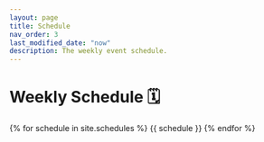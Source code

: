```yaml
---
layout: page
title: Schedule
nav_order: 3
last_modified_date: "now"
description: The weekly event schedule.
---
```


# Weekly Schedule 🗓️  

{% for schedule in site.schedules %}
{{ schedule }}
{% endfor %}
